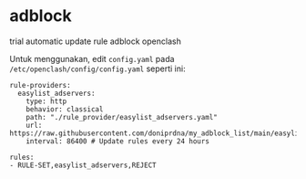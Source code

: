 # adblock
trial automatic update rule adblock openclash

Untuk menggunakan, edit `config.yaml` pada `/etc/openclash/config/config.yaml` seperti ini:
```
rule-providers:
  easylist_adservers:
    type: http
    behavior: classical
    path: "./rule_provider/easylist_adservers.yaml"
    url: https://raw.githubusercontent.com/doniprdna/my_adblock_list/main/easylist_adservers.yaml
    interval: 86400 # Update rules every 24 hours
    
rules:
- RULE-SET,easylist_adservers,REJECT
```
